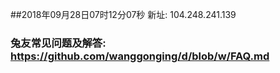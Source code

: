 ##2018年09月28日07时12分07秒 新址: 104.248.241.139
### 兔友常见问题及解答: https://github.com/wanggonging/d/blob/w/FAQ.md
